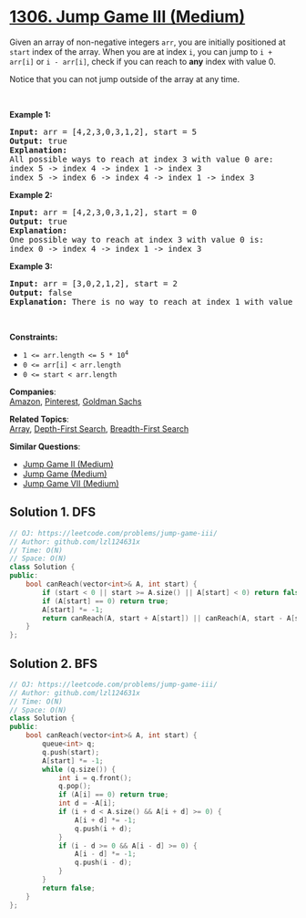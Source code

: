 # [1306. Jump Game III (Medium)](https://leetcode.com/problems/jump-game-iii/)

<p>Given an array of non-negative integers <code>arr</code>, you are initially positioned at <code>start</code>&nbsp;index of the array. When you are at index <code>i</code>, you can jump&nbsp;to <code>i + arr[i]</code> or <code>i - arr[i]</code>, check if you can reach to <strong>any</strong> index with value 0.</p>

<p>Notice that you can not jump outside of the array at any time.</p>

<p>&nbsp;</p>
<p><strong>Example 1:</strong></p>

<pre><strong>Input:</strong> arr = [4,2,3,0,3,1,2], start = 5
<strong>Output:</strong> true
<strong>Explanation:</strong> 
All possible ways to reach at index 3 with value 0 are: 
index 5 -&gt; index 4 -&gt; index 1 -&gt; index 3 
index 5 -&gt; index 6 -&gt; index 4 -&gt; index 1 -&gt; index 3 
</pre>

<p><strong>Example 2:</strong></p>

<pre><strong>Input:</strong> arr = [4,2,3,0,3,1,2], start = 0
<strong>Output:</strong> true 
<strong>Explanation: 
</strong>One possible way to reach at index 3 with value 0 is: 
index 0 -&gt; index 4 -&gt; index 1 -&gt; index 3
</pre>

<p><strong>Example 3:</strong></p>

<pre><strong>Input:</strong> arr = [3,0,2,1,2], start = 2
<strong>Output:</strong> false
<strong>Explanation: </strong>There is no way to reach at index 1 with value 0.
</pre>

<p>&nbsp;</p>
<p><strong>Constraints:</strong></p>

<ul>
	<li><code>1 &lt;= arr.length &lt;= 5 * 10<sup>4</sup></code></li>
	<li><code>0 &lt;= arr[i] &lt;&nbsp;arr.length</code></li>
	<li><code>0 &lt;= start &lt; arr.length</code></li>
</ul>


**Companies**:  
[Amazon](https://leetcode.com/company/amazon), [Pinterest](https://leetcode.com/company/pinterest), [Goldman Sachs](https://leetcode.com/company/goldman-sachs)

**Related Topics**:  
[Array](https://leetcode.com/tag/array/), [Depth-First Search](https://leetcode.com/tag/depth-first-search/), [Breadth-First Search](https://leetcode.com/tag/breadth-first-search/)

**Similar Questions**:
* [Jump Game II (Medium)](https://leetcode.com/problems/jump-game-ii/)
* [Jump Game (Medium)](https://leetcode.com/problems/jump-game/)
* [Jump Game VII (Medium)](https://leetcode.com/problems/jump-game-vii/)

## Solution 1. DFS

```cpp
// OJ: https://leetcode.com/problems/jump-game-iii/
// Author: github.com/lzl124631x
// Time: O(N)
// Space: O(N)
class Solution {
public:
    bool canReach(vector<int>& A, int start) {
        if (start < 0 || start >= A.size() || A[start] < 0) return false;
        if (A[start] == 0) return true;
        A[start] *= -1;
        return canReach(A, start + A[start]) || canReach(A, start - A[start]);
    }
};
```

## Solution 2. BFS

```cpp
// OJ: https://leetcode.com/problems/jump-game-iii/
// Author: github.com/lzl124631x
// Time: O(N)
// Space: O(N)
class Solution {
public:
    bool canReach(vector<int>& A, int start) {
        queue<int> q;
        q.push(start);
        A[start] *= -1;
        while (q.size()) {
            int i = q.front();
            q.pop();
            if (A[i] == 0) return true;
            int d = -A[i];
            if (i + d < A.size() && A[i + d] >= 0) {
                A[i + d] *= -1;
                q.push(i + d);
            }
            if (i - d >= 0 && A[i - d] >= 0) {
                A[i - d] *= -1;
                q.push(i - d);
            }
        }
        return false;
    }
};
```